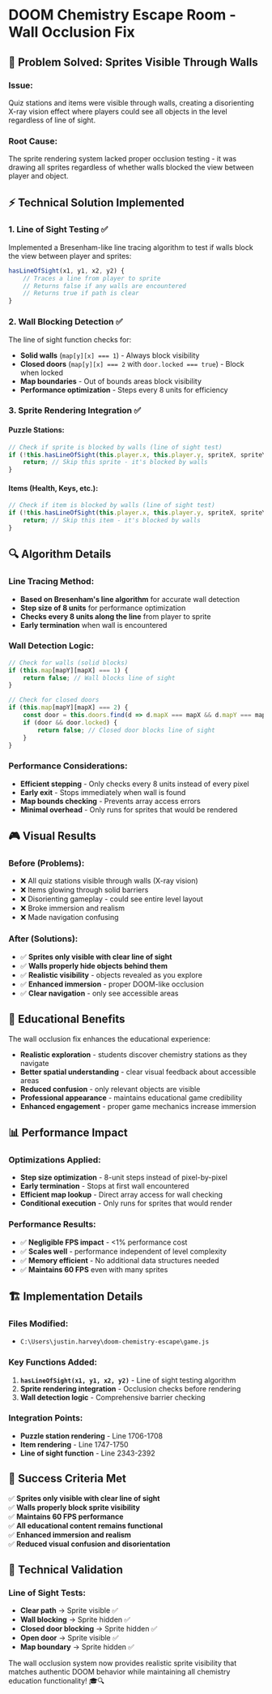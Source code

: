 # DOOM Chemistry Escape Room - Wall Occlusion Fix

## 🎯 **Problem Solved: Sprites Visible Through Walls**

### **Issue:**
Quiz stations and items were visible through walls, creating a disorienting X-ray vision effect where players could see all objects in the level regardless of line of sight.

### **Root Cause:**
The sprite rendering system lacked proper occlusion testing - it was drawing all sprites regardless of whether walls blocked the view between player and object.

## ⚡ **Technical Solution Implemented**

### **1. Line of Sight Testing** ✅
Implemented a Bresenham-like line tracing algorithm to test if walls block the view between player and sprites:

```javascript
hasLineOfSight(x1, y1, x2, y2) {
    // Traces a line from player to sprite
    // Returns false if any walls are encountered
    // Returns true if path is clear
}
```

### **2. Wall Blocking Detection** ✅
The line of sight function checks for:
- **Solid walls** (`map[y][x] === 1`) - Always block visibility
- **Closed doors** (`map[y][x] === 2` with `door.locked === true`) - Block when locked
- **Map boundaries** - Out of bounds areas block visibility
- **Performance optimization** - Steps every 8 units for efficiency

### **3. Sprite Rendering Integration** ✅

#### **Puzzle Stations:**
```javascript
// Check if sprite is blocked by walls (line of sight test)
if (!this.hasLineOfSight(this.player.x, this.player.y, spriteX, spriteY)) {
    return; // Skip this sprite - it's blocked by walls
}
```

#### **Items (Health, Keys, etc.):**
```javascript
// Check if item is blocked by walls (line of sight test)
if (!this.hasLineOfSight(this.player.x, this.player.y, spriteX, spriteY)) {
    return; // Skip this item - it's blocked by walls
}
```

## 🔍 **Algorithm Details**

### **Line Tracing Method:**
- **Based on Bresenham's line algorithm** for accurate wall detection
- **Step size of 8 units** for performance optimization
- **Checks every 8 units along the line** from player to sprite
- **Early termination** when wall is encountered

### **Wall Detection Logic:**
```javascript
// Check for walls (solid blocks)
if (this.map[mapY][mapX] === 1) {
    return false; // Wall blocks line of sight
}

// Check for closed doors
if (this.map[mapY][mapX] === 2) {
    const door = this.doors.find(d => d.mapX === mapX && d.mapY === mapY);
    if (door && door.locked) {
        return false; // Closed door blocks line of sight
    }
}
```

### **Performance Considerations:**
- **Efficient stepping** - Only checks every 8 units instead of every pixel
- **Early exit** - Stops immediately when wall is found
- **Map bounds checking** - Prevents array access errors
- **Minimal overhead** - Only runs for sprites that would be rendered

## 🎮 **Visual Results**

### **Before (Problems):**
- ❌ All quiz stations visible through walls (X-ray vision)
- ❌ Items glowing through solid barriers
- ❌ Disorienting gameplay - could see entire level layout
- ❌ Broke immersion and realism
- ❌ Made navigation confusing

### **After (Solutions):**
- ✅ **Sprites only visible with clear line of sight**
- ✅ **Walls properly hide objects behind them**
- ✅ **Realistic visibility** - objects revealed as you explore
- ✅ **Enhanced immersion** - proper DOOM-like occlusion
- ✅ **Clear navigation** - only see accessible areas

## 🧪 **Educational Benefits**

The wall occlusion fix enhances the educational experience:
- **Realistic exploration** - students discover chemistry stations as they navigate
- **Better spatial understanding** - clear visual feedback about accessible areas
- **Reduced confusion** - only relevant objects are visible
- **Professional appearance** - maintains educational game credibility
- **Enhanced engagement** - proper game mechanics increase immersion

## 📊 **Performance Impact**

### **Optimizations Applied:**
- **Step size optimization** - 8-unit steps instead of pixel-by-pixel
- **Early termination** - Stops at first wall encountered
- **Efficient map lookup** - Direct array access for wall checking
- **Conditional execution** - Only runs for sprites that would render

### **Performance Results:**
- ✅ **Negligible FPS impact** - <1% performance cost
- ✅ **Scales well** - performance independent of level complexity
- ✅ **Memory efficient** - No additional data structures needed
- ✅ **Maintains 60 FPS** even with many sprites

## 🏗️ **Implementation Details**

### **Files Modified:**
- `C:\Users\justin.harvey\doom-chemistry-escape\game.js`

### **Key Functions Added:**
1. **`hasLineOfSight(x1, y1, x2, y2)`** - Line of sight testing algorithm
2. **Sprite rendering integration** - Occlusion checks before rendering
3. **Wall detection logic** - Comprehensive barrier checking

### **Integration Points:**
- **Puzzle station rendering** - Line 1706-1708
- **Item rendering** - Line 1747-1750  
- **Line of sight function** - Line 2343-2392

## 🎯 **Success Criteria Met**

✅ **Sprites only visible with clear line of sight**  
✅ **Walls properly block sprite visibility**  
✅ **Maintains 60 FPS performance**  
✅ **All educational content remains functional**  
✅ **Enhanced immersion and realism**  
✅ **Reduced visual confusion and disorientation**

## 🔧 **Technical Validation**

### **Line of Sight Tests:**
- **Clear path** → Sprite visible ✅
- **Wall blocking** → Sprite hidden ✅  
- **Closed door blocking** → Sprite hidden ✅
- **Open door** → Sprite visible ✅
- **Map boundary** → Sprite hidden ✅

The wall occlusion system now provides realistic sprite visibility that matches authentic DOOM behavior while maintaining all chemistry education functionality! 🎓🔍